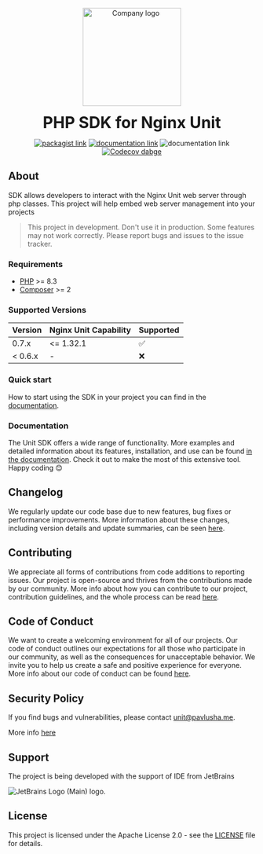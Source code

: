 <p align="center">
<img style="text-align: center" src="https://15804523-files.gitbook.io/~/files/v0/b/gitbook-x-prod.appspot.com/o/spaces%2F77F3kdmGsRkZFelMUJq1%2Ficon%2FnsTZCyEjC1z8LJWkzLro%2F%D1%8B.svg?alt=media&token=ce321f03-8fdf-4c4d-aaef-888183f713f6" width="200" alt="Company logo">
</p>

<p align="center">
<b style="font-size: 2rem">PHP SDK for Nginx Unit</b>
</p>

<p align="center">
<a href="https://packagist.org/packages/pavlusha311245/unit-php-sdk"><img src="https://img.shields.io/packagist/v/Pavlusha311245/unit-php-sdk?labelColor=%231e293b&color=%23702963&link=https%3A%2F%2Fpackagist.org%2Fpackages%2Fpavlusha311245%2Funit-php-sdk" alt="packagist link"></a>
<a href="https://unit-sdk.pavlusha.me/"><img src="https://img.shields.io/website?url=https%3A%2F%2Funit-sdk.pavlusha.me%2F&label=documentation&link=https%3A%2F%2Funit-sdk.pavlusha.me%2F" alt="documentation link"></a>
<img src="https://github.com/Pavlusha311245/nginx-unit-php-sdk/actions/workflows/deploy_codecov.yaml/badge.svg" alt="documentation link">
<a href="https://codecov.io/gh/Pavlusha311245/nginx-unit-php-sdk" > 
 <img src="https://codecov.io/gh/Pavlusha311245/nginx-unit-php-sdk/graph/badge.svg?token=FGTTDSJ7BX" alt="Codecov dabge"/> 
 </a>
</p>

## About

SDK allows developers to interact with the Nginx Unit web server through php classes. This project will help embed web
server management into your projects
> This project in development. Don't use it in production. Some features may not work correctly. Please report bugs and issues to the issue tracker.

### Requirements

* [PHP](https://www.php.net/) >= 8.3
* [Composer](https://getcomposer.org/) >= 2

### Supported Versions

| Version | Nginx Unit Capability | Supported          |
|---------|:----------------------|--------------------|
| 0.7.x   | <= 1.32.1             | :white_check_mark: |
| < 0.6.x | -                     | :x:                |

### Quick start

How to start using the SDK in your project you can find in the [documentation](https://unit-sdk.pavlusha.me/installation).

### Documentation

The Unit SDK offers a wide range of functionality. More examples and detailed information about its features,
installation, and use can be found [in the documentation](https://unit-sdk.pavlusha.me/). Check it out to make the most
of this extensive tool. Happy coding 😊

## Changelog

We regularly update our code base due to new features, bug fixes or performance improvements. More information about
these changes, including version details and update summaries, can be seen [here](CHANGELOG.md).

## Contributing

We appreciate all forms of contributions from code additions to reporting issues. Our project is open-source and thrives
from the contributions made by our community. More info about how you can contribute to our project, contribution
guidelines, and the whole process can be
read [here](https://docs.github.com/en/get-started/quickstart/contributing-to-projects).

## Code of Conduct

We want to create a welcoming environment for all of our projects. Our code of conduct outlines our expectations for all
those who participate in our community, as well as the consequences for unacceptable behavior. We invite you to help us
create a safe and positive experience for everyone. More info about our code of conduct can be
found [here](.github/CODE_OF_CONDUCT.md).

## Security Policy

If you find bugs and vulnerabilities, please
contact [unit@pavlusha.me](mailto:unit@pavlusha.me).

More info [here](.github/SECURITY.md)

## Support

<div>
<p>The project is being developed with the support of IDE from JetBrains</p>
  <img src="https://resources.jetbrains.com/storage/products/company/brand/logos/jb_beam.svg" alt="JetBrains Logo (Main) logo.">
</div>

## License

This project is licensed under the Apache License 2.0 - see the [LICENSE](LICENSE) file for details.